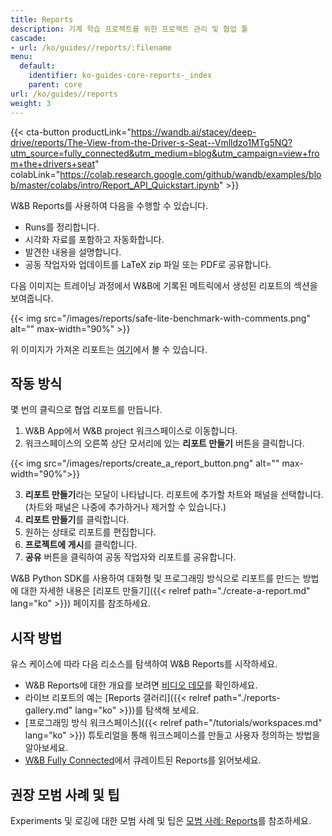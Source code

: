 ```yaml
---
title: Reports
description: 기계 학습 프로젝트를 위한 프로젝트 관리 및 협업 툴
cascade:
- url: /ko/guides//reports/:filename
menu:
  default:
    identifier: ko-guides-core-reports-_index
    parent: core
url: /ko/guides//reports
weight: 3
---
```


{{< cta-button productLink="https://wandb.ai/stacey/deep-drive/reports/The-View-from-the-Driver-s-Seat--Vmlldzo1MTg5NQ?utm_source=fully_connected&utm_medium=blog&utm_campaign=view+from+the+drivers+seat" colabLink="https://colab.research.google.com/github/wandb/examples/blob/master/colabs/intro/Report_API_Quickstart.ipynb" >}}

W&B Reports를 사용하여 다음을 수행할 수 있습니다.
- Runs를 정리합니다.
- 시각화 자료를 포함하고 자동화합니다.
- 발견한 내용을 설명합니다.
- 공동 작업자와 업데이트를 LaTeX zip 파일 또는 PDF로 공유합니다.

다음 이미지는 트레이닝 과정에서 W&B에 기록된 메트릭에서 생성된 리포트의 섹션을 보여줍니다.

{{< img src="/images/reports/safe-lite-benchmark-with-comments.png" alt="" max-width="90%" >}}

위 이미지가 가져온 리포트는 [여기](https://wandb.ai/stacey/saferlife/reports/SafeLife-Benchmark-Experiments--Vmlldzo0NjE4MzM)에서 볼 수 있습니다.

## 작동 방식
몇 번의 클릭으로 협업 리포트를 만듭니다.

1. W&B App에서 W&B project 워크스페이스로 이동합니다.
2. 워크스페이스의 오른쪽 상단 모서리에 있는 **리포트 만들기** 버튼을 클릭합니다.

{{< img src="/images/reports/create_a_report_button.png" alt="" max-width="90%">}}

3. **리포트 만들기**라는 모달이 나타납니다. 리포트에 추가할 차트와 패널을 선택합니다. (차트와 패널은 나중에 추가하거나 제거할 수 있습니다.)
4. **리포트 만들기**를 클릭합니다.
5. 원하는 상태로 리포트를 편집합니다.
6. **프로젝트에 게시**를 클릭합니다.
7. **공유** 버튼을 클릭하여 공동 작업자와 리포트를 공유합니다.

W&B Python SDK를 사용하여 대화형 및 프로그래밍 방식으로 리포트를 만드는 방법에 대한 자세한 내용은 [리포트 만들기]({{< relref path="./create-a-report.md" lang="ko" >}}) 페이지를 참조하세요.

## 시작 방법
유스 케이스에 따라 다음 리소스를 탐색하여 W&B Reports를 시작하세요.

* W&B Reports에 대한 개요를 보려면 [비디오 데모](https://www.youtube.com/watch?v=2xeJIv_K_eI)를 확인하세요.
* 라이브 리포트의 예는 [Reports 갤러리]({{< relref path="./reports-gallery.md" lang="ko" >}})를 탐색해 보세요.
* [프로그래밍 방식 워크스페이스]({{< relref path="/tutorials/workspaces.md" lang="ko" >}}) 튜토리얼을 통해 워크스페이스를 만들고 사용자 정의하는 방법을 알아보세요.
* [W&B Fully Connected](http://wandb.me/fc)에서 큐레이트된 Reports를 읽어보세요.

## 권장 모범 사례 및 팁

Experiments 및 로깅에 대한 모범 사례 및 팁은 [모범 사례: Reports](https://wandb.ai/wandb/pytorch-lightning-e2e/reports/W-B-Best-Practices-Guide--VmlldzozNTU1ODY1#reports)를 참조하세요.
